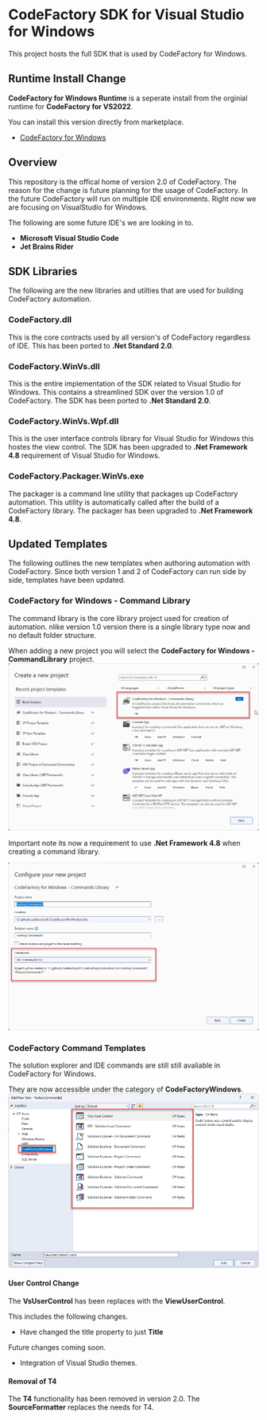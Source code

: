 # CodeFactory SDK for Visual Studio for Windows

This project hosts the full SDK that is used by CodeFactory for Windows. 

## Runtime Install Change
**CodeFactory for Windows Runtime** is a seperate install from the orginial runtime for **CodeFactory for VS2022**. 

You can install this version directly from marketplace.
- [CodeFactory for Windows](https://marketplace.visualstudio.com/items?itemName=CodeFactoryLLC.CodeFactoryForWindows)

## Overview
This repository is the offical home of version 2.0 of CodeFactory. 
The reason for the change is future planning for the usage of CodeFactory. 
In the future CodeFactory will run on multiple IDE environments.
Right now we are focusing on VisualStudio for Windows.

The following are some future IDE's we are looking in to.
- **Microsoft Visual Studio Code**
- **Jet Brains Rider**

## SDK Libraries
The following are the new libraries and utilties that are used for building CodeFactory automation.

### CodeFactory.dll
This is the core contracts used by all version's of CodeFactory regardless of IDE. This has been ported to **.Net Standard 2.0**.

### CodeFactory.WinVs.dll
This is the entire implementation of the SDK related to Visual Studio for Windows. This contains a streamlined SDK over the version 1.0 of CodeFactory. 
The SDK has been ported to **.Net Standard 2.0**.

### CodeFactory.WinVs.Wpf.dll
This is the user interface controls library for Visual Studio for Windows this hostes the view control.
The SDK has been upgraded to **.Net Framework 4.8** requirement of Visual Studio for Windows.

### CodeFactory.Packager.WinVs.exe
The packager is a command line utility that packages up CodeFactory automation. 
This utility is automatically called after the build of a CodeFactory library.
The packager has been upgraded to **.Net Framework 4.8**.

## Updated Templates
The following outlines the new templates when authoring automation with CodeFactory. 
Since both version 1 and 2 of CodeFactory can run side by side, templates have been updated.

### CodeFactory for Windows - Command Library
The command library is the core library project used for creation of automation. 
nlike version 1.0 version there is a single library type now and no default folder structure.

When adding a new project you will select the **CodeFactory for Windows - CommandLibrary** project.
![](./NewProject.png)

Important note its now a requirement to use **.Net Framework 4.8** when creating a command library.

![](./NewProjectFramework48.png)

### CodeFactory Command Templates
The solution explorer and IDE commands are still still avaliable in CodeFactory for Windows. 

They are now accessible under the category of **CodeFactoryWindows**.
![](./AddProjectItem.png)

#### User Control Change
The **VsUserControl** has been replaces with the **ViewUserControl**. 

This includes the following changes.
- Have changed the title property to just **Title**

Future changes coming soon.
 - Integration of Visual Studio themes.

#### Removal of T4
The **T4** functionality has been removed in version 2.0. The **SourceFormatter** replaces the needs for T4.
